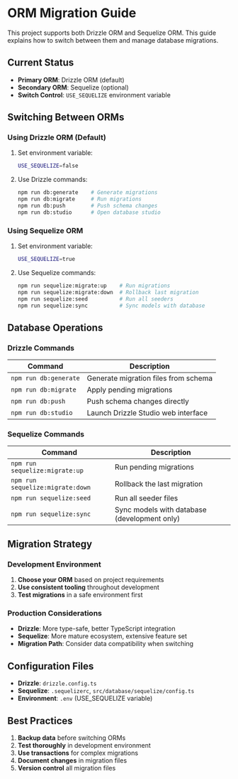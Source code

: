 # ORM Migration Guide

This project supports both Drizzle ORM and Sequelize ORM. This guide explains how to switch between them and manage database migrations.

## Current Status

- **Primary ORM**: Drizzle ORM (default)
- **Secondary ORM**: Sequelize (optional)
- **Switch Control**: `USE_SEQUELIZE` environment variable

## Switching Between ORMs

### Using Drizzle ORM (Default)

1. Set environment variable:

   ```bash
   USE_SEQUELIZE=false
   ```

2. Use Drizzle commands:
   ```bash
   npm run db:generate    # Generate migrations
   npm run db:migrate     # Run migrations
   npm run db:push        # Push schema changes
   npm run db:studio      # Open database studio
   ```

### Using Sequelize ORM

1. Set environment variable:

   ```bash
   USE_SEQUELIZE=true
   ```

2. Use Sequelize commands:
   ```bash
   npm run sequelize:migrate:up    # Run migrations
   npm run sequelize:migrate:down  # Rollback last migration
   npm run sequelize:seed          # Run all seeders
   npm run sequelize:sync          # Sync models with database
   ```

## Database Operations

### Drizzle Commands

| Command               | Description                          |
| --------------------- | ------------------------------------ |
| `npm run db:generate` | Generate migration files from schema |
| `npm run db:migrate`  | Apply pending migrations             |
| `npm run db:push`     | Push schema changes directly         |
| `npm run db:studio`   | Launch Drizzle Studio web interface  |

### Sequelize Commands

| Command                          | Description                                  |
| -------------------------------- | -------------------------------------------- |
| `npm run sequelize:migrate:up`   | Run pending migrations                       |
| `npm run sequelize:migrate:down` | Rollback the last migration                  |
| `npm run sequelize:seed`         | Run all seeder files                         |
| `npm run sequelize:sync`         | Sync models with database (development only) |

## Migration Strategy

### Development Environment

1. **Choose your ORM** based on project requirements
2. **Use consistent tooling** throughout development
3. **Test migrations** in a safe environment first

### Production Considerations

- **Drizzle**: More type-safe, better TypeScript integration
- **Sequelize**: More mature ecosystem, extensive feature set
- **Migration Path**: Consider data compatibility when switching

## Configuration Files

- **Drizzle**: `drizzle.config.ts`
- **Sequelize**: `.sequelizerc`, `src/database/sequelize/config.ts`
- **Environment**: `.env` (USE_SEQUELIZE variable)

## Best Practices

1. **Backup data** before switching ORMs
2. **Test thoroughly** in development environment
3. **Use transactions** for complex migrations
4. **Document changes** in migration files
5. **Version control** all migration files
